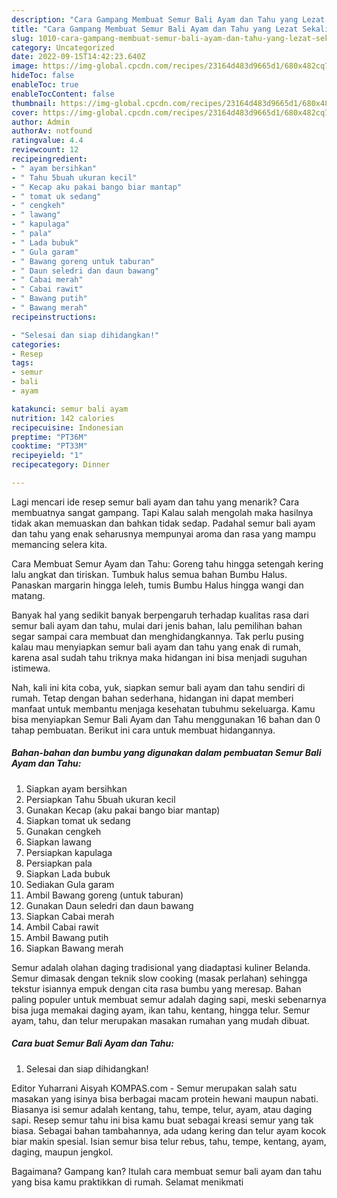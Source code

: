 ```yaml
---
description: "Cara Gampang Membuat Semur Bali Ayam dan Tahu yang Lezat Sekali"
title: "Cara Gampang Membuat Semur Bali Ayam dan Tahu yang Lezat Sekali"
slug: 1010-cara-gampang-membuat-semur-bali-ayam-dan-tahu-yang-lezat-sekali
category: Uncategorized
date: 2022-09-15T14:42:23.640Z
image: https://img-global.cpcdn.com/recipes/23164d483d9665d1/680x482cq70/semur-bali-ayam-dan-tahu-foto-resep-utama.jpg
hideToc: false
enableToc: true
enableTocContent: false
thumbnail: https://img-global.cpcdn.com/recipes/23164d483d9665d1/680x482cq70/semur-bali-ayam-dan-tahu-foto-resep-utama.jpg
cover: https://img-global.cpcdn.com/recipes/23164d483d9665d1/680x482cq70/semur-bali-ayam-dan-tahu-foto-resep-utama.jpg
author: Admin
authorAv: notfound
ratingvalue: 4.4
reviewcount: 12
recipeingredient:
- " ayam bersihkan"
- " Tahu 5buah ukuran kecil"
- " Kecap aku pakai bango biar mantap"
- " tomat uk sedang"
- " cengkeh"
- " lawang"
- " kapulaga"
- " pala"
- " Lada bubuk"
- " Gula garam"
- " Bawang goreng untuk taburan"
- " Daun seledri dan daun bawang"
- " Cabai merah"
- " Cabai rawit"
- " Bawang putih"
- " Bawang merah"
recipeinstructions:

- "Selesai dan siap dihidangkan!"
categories:
- Resep
tags:
- semur
- bali
- ayam

katakunci: semur bali ayam 
nutrition: 142 calories
recipecuisine: Indonesian
preptime: "PT36M"
cooktime: "PT33M"
recipeyield: "1"
recipecategory: Dinner

---
```



Lagi mencari ide resep semur bali ayam dan tahu yang menarik? Cara membuatnya sangat gampang. Tapi Kalau salah mengolah maka hasilnya tidak akan memuaskan dan bahkan tidak sedap. Padahal semur bali ayam dan tahu yang enak seharusnya mempunyai aroma dan rasa yang mampu memancing selera kita.


Cara Membuat Semur Ayam dan Tahu: Goreng tahu hingga setengah kering lalu angkat dan tiriskan. Tumbuk halus semua bahan Bumbu Halus. Panaskan margarin hingga leleh, tumis Bumbu Halus hingga wangi dan matang.

Banyak hal yang sedikit banyak berpengaruh terhadap kualitas rasa dari semur bali ayam dan tahu, mulai dari jenis bahan, lalu pemilihan bahan segar sampai cara membuat dan menghidangkannya. Tak perlu pusing kalau mau menyiapkan semur bali ayam dan tahu yang enak di rumah, karena asal sudah tahu triknya maka hidangan ini bisa menjadi suguhan istimewa.


Nah, kali ini kita coba, yuk, siapkan semur bali ayam dan tahu sendiri di rumah. Tetap dengan bahan sederhana, hidangan ini dapat memberi manfaat untuk membantu menjaga kesehatan tubuhmu sekeluarga. Kamu bisa menyiapkan Semur Bali Ayam dan Tahu menggunakan 16 bahan dan 0 tahap pembuatan. Berikut ini cara untuk membuat hidangannya.

<!--inarticleads1-->

##### Bahan-bahan dan bumbu yang digunakan dalam pembuatan Semur Bali Ayam dan Tahu:

1. Siapkan  ayam bersihkan
1. Persiapkan  Tahu 5buah ukuran kecil
1. Gunakan  Kecap (aku pakai bango biar mantap)
1. Siapkan  tomat uk sedang
1. Gunakan  cengkeh
1. Siapkan  lawang
1. Persiapkan  kapulaga
1. Persiapkan  pala
1. Siapkan  Lada bubuk
1. Sediakan  Gula garam
1. Ambil  Bawang goreng (untuk taburan)
1. Gunakan  Daun seledri dan daun bawang
1. Siapkan  Cabai merah
1. Ambil  Cabai rawit
1. Ambil  Bawang putih
1. Siapkan  Bawang merah


Semur adalah olahan daging tradisional yang diadaptasi kuliner Belanda. Semur dimasak dengan teknik slow cooking (masak perlahan) sehingga tekstur isiannya empuk dengan cita rasa bumbu yang meresap. Bahan paling populer untuk membuat semur adalah daging sapi, meski sebenarnya bisa juga memakai daging ayam, ikan tahu, kentang, hingga telur. Semur ayam, tahu, dan telur merupakan masakan rumahan yang mudah dibuat. 

<!--inarticleads2-->

##### Cara buat Semur Bali Ayam dan Tahu:


1. Selesai dan siap dihidangkan!

Editor Yuharrani Aisyah KOMPAS.com - Semur merupakan salah satu masakan yang isinya bisa berbagai macam protein hewani maupun nabati. Biasanya isi semur adalah kentang, tahu, tempe, telur, ayam, atau daging sapi. Resep semur tahu ini bisa kamu buat sebagai kreasi semur yang tak biasa. Sebagai bahan tambahannya, ada udang kering dan telur ayam kocok biar makin spesial. Isian semur bisa telur rebus, tahu, tempe, kentang, ayam, daging, maupun jengkol. 

Bagaimana? Gampang kan? Itulah cara membuat semur bali ayam dan tahu yang bisa kamu praktikkan di rumah. Selamat menikmati
